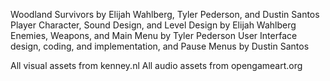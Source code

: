 Woodland Survivors
by Elijah Wahlberg, Tyler Pederson, and Dustin Santos
Player Character, Sound Design, and Level Design by Elijah Wahlberg
Enemies, Weapons, and Main Menu by Tyler Pederson
User Interface design, coding, and implementation, and Pause Menus by Dustin Santos

All visual assets from kenney.nl
All audio assets from opengameart.org
